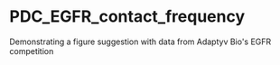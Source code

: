 # PDC_EGFR_contact_frequency
Demonstrating a figure suggestion with data from Adaptyv Bio's EGFR competition
